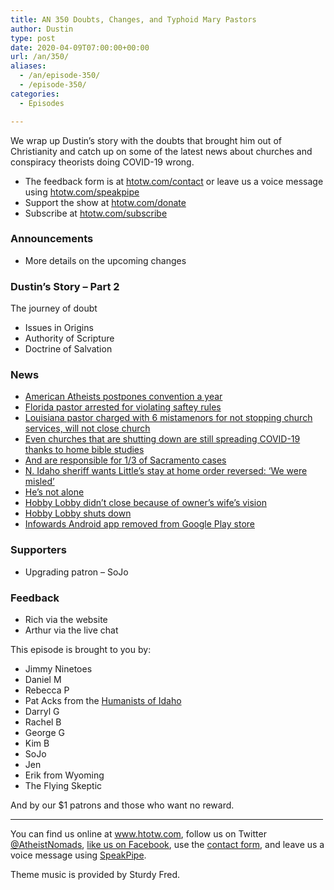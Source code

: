```yaml
---
title: AN 350 Doubts, Changes, and Typhoid Mary Pastors
author: Dustin
type: post
date: 2020-04-09T07:00:00+00:00
url: /an/350/
aliases: 
  - /an/episode-350/
  - /episode-350/
categories:
  - Episodes

---
```

<div id="buzzsprout-player-10552759"></div><script src="https://www.buzzsprout.com/1983601/10552759-350-doubts-changes-and-typhoid-mary-pastors.js?container_id=buzzsprout-player-10552759&player=small" type="text/javascript" charset="utf-8"></script>

We wrap up Dustin&#8217;s story with the doubts that brought him out of Christianity and catch up on some of the latest news about churches and conspiracy theorists doing COVID-19 wrong.

<!--more-->

 * The feedback form is at [htotw.com/contact](https://htotw.com/contact) or leave us a voice message using <a href="https://htotw.com/speakpipe" target="_blank" rel="noopener noreferrer">htotw.com/speakpipe</a>
 * Support the show at <a href="https://htotw.com/donate" target="_blank" rel="noopener noreferrer">htotw.com/donate</a>
 * Subscribe at <a href="https://htotw.com/subscribe" target="_blank" rel="noopener noreferrer">htotw.com/subscribe</a>

### Announcements

  * More details on the upcoming changes

### Dustin’s Story &#8211; Part 2

The journey of doubt

  * Issues in Origins
  * Authority of Scripture
  * Doctrine of Salvation

### News

  * [American Atheists postpones convention a year][1]
  * [Florida pastor arrested for violating saftey rules][2]
  * [Louisiana pastor charged with 6 mistamenors for not stopping church services, will not close church][3]
  * [Even churches that are shutting down are still spreading COVID-19 thanks to home bible studies][4]
  * [And are responsible for 1/3 of Sacramento cases][5]
  * [N. Idaho sheriff wants Little’s stay at home order reversed: ‘We were misled’][6]
  * [He’s not alone][7]
  * [Hobby Lobby didn’t close because of owner’s wife’s vision][8]
  * [Hobby Lobby shuts down][9]
  * [Infowards Android app removed from Google Play store][10]

### Supporters

  * Upgrading patron &#8211; SoJo

### Feedback

  * Rich via the website
  * Arthur via the live chat

This episode is brought to you by:

  * Jimmy Ninetoes
  * Daniel M
  * Rebecca P
  * Pat Acks from the <a href="https://www.humanistsofidaho.org" target="_blank" rel="noopener noreferrer">Humanists of Idaho</a>
  * Darryl G
  * Rachel B
  * George G
  * Kim B
  * SoJo
  * Jen
  * Erik from Wyoming
  * The Flying Skeptic

And by our $1 patrons and those who want no reward.

<hr width="500" />

You can find us online at <a href="https://www.htotw.com/" target="_blank" rel="noopener noreferrer">www.htotw.com</a>, follow us on Twitter <a href="https://htotw.com/twitter" target="_blank" rel="noopener noreferrer">@AtheistNomads</a>, <a href="https://htotw.com/facebook" target="_blank" rel="noopener noreferrer">like us on Facebook</a>, use the [contact form](https://htotw.com/contact), and leave us a voice message using <a href="https://htotw.com/speakpipe" target="_blank" rel="noopener noreferrer">SpeakPipe</a>.

Theme music is provided by Sturdy Fred.

 [1]: https://convention.atheists.org/covid19
 [2]: https://www.theguardian.com/us-news/2020/mar/31/florida-megachurch-pastor-arrested-for-breaching-covid-19-health-order
 [3]: https://www.cnn.com/2020/03/31/us/louisiana-pastor-arrest-tony-spell/index.html
 [4]: https://www.cnn.com/2020/04/03/us/sacramento-county-church-covid-19-outbreak/index.html
 [5]: https://www.kcra.com/article/sacramento-county-one-third-of-covid-19-cases-tied-church-gatherings-officials-say/32011107
 [6]: https://idahonews.com/news/coronavirus/n-idaho-sheriff-opposes-littles-stay-at-home-order-we-were-misled
 [7]: https://www.ktvb.com/mobile/article/news/local/208/north-idaho-officials-declare-governors-stay-at-home-order-unconstitutional/277-bf22bf59-7cdc-463a-a0df-75b2e607bd68
 [8]: https://www.patheos.com/blogs/progressivesecularhumanist/2020/03/hobby-lobby-stays-open-because-owners-wife-had-vision-from-god/
 [9]: https://www.businessinsider.com/hobby-lobby-closing-stores-furlough-nearly-all-employees-without-pay-2020-4
 [10]: https://9to5google.com/2020/03/27/google-play-infowars-android-app-ban/